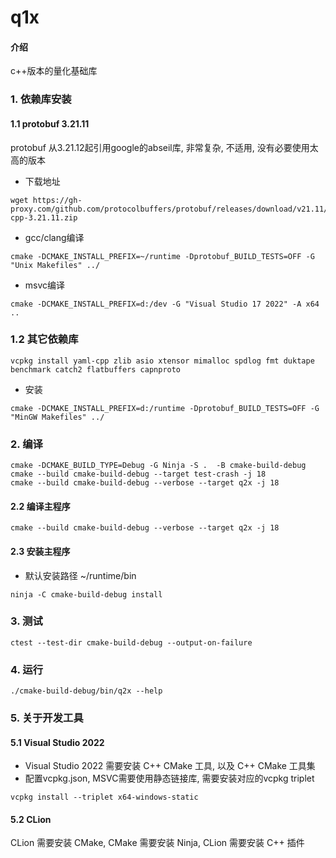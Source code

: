 # q1x

#### 介绍
c++版本的量化基础库

### 1. 依赖库安装
#### 1.1 protobuf 3.21.11
protobuf 从3.21.12起引用google的abseil库, 非常复杂, 不适用, 没有必要使用太高的版本
- 下载地址

```shell
wget https://gh-proxy.com/github.com/protocolbuffers/protobuf/releases/download/v21.11/protobuf-cpp-3.21.11.zip
```
- gcc/clang编译
```shell
cmake -DCMAKE_INSTALL_PREFIX=~/runtime -Dprotobuf_BUILD_TESTS=OFF -G "Unix Makefiles" ../
```
- msvc编译
```shell
cmake -DCMAKE_INSTALL_PREFIX=d:/dev -G "Visual Studio 17 2022" -A x64 ..
```
### 1.2 其它依赖库
```shell
vcpkg install yaml-cpp zlib asio xtensor mimalloc spdlog fmt duktape benchmark catch2 flatbuffers capnproto
```

- 安装
```shell
cmake -DCMAKE_INSTALL_PREFIX=d:/runtime -Dprotobuf_BUILD_TESTS=OFF -G "MinGW Makefiles" ../ 
```

### 2. 编译
```shell
cmake -DCMAKE_BUILD_TYPE=Debug -G Ninja -S .  -B cmake-build-debug
cmake --build cmake-build-debug --target test-crash -j 18
cmake --build cmake-build-debug --verbose --target q2x -j 18
```

#### 2.2 编译主程序
```shell
cmake --build cmake-build-debug --verbose --target q2x -j 18
```
#### 2.3 安装主程序
- 默认安装路径 ~/runtime/bin
```shell
ninja -C cmake-build-debug install
```

### 3. 测试
```shell
ctest --test-dir cmake-build-debug --output-on-failure
```

### 4. 运行
```shell
./cmake-build-debug/bin/q2x --help
```

### 5. 关于开发工具
#### 5.1 Visual Studio 2022
- Visual Studio 2022 需要安装 C++ CMake 工具, 以及 C++ CMake 工具集
- 配置vcpkg.json, MSVC需要使用静态链接库, 需要安装对应的vcpkg triplet
```shell
vcpkg install --triplet x64-windows-static
```
#### 5.2 CLion
CLion 需要安装 CMake, CMake 需要安装 Ninja, CLion 需要安装 C++ 插件
